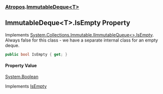 ### [Atropos](Atropos.md 'Atropos').[ImmutableDeque&lt;T&gt;](ImmutableDeque_T_.md 'Atropos.ImmutableDeque&lt;T&gt;')
## ImmutableDeque&lt;T&gt;.IsEmpty Property
Implements [System.Collections.Immutable.IImmutableQueue&lt;&gt;.IsEmpty](https://docs.microsoft.com/en-us/dotnet/api/System.Collections.Immutable.IImmutableQueue-1.IsEmpty 'System.Collections.Immutable.IImmutableQueue`1.IsEmpty'). Always false for this class - we have a separate internal class for an empty deque.  
```csharp
public bool IsEmpty { get; }
```
#### Property Value
[System.Boolean](https://docs.microsoft.com/en-us/dotnet/api/System.Boolean 'System.Boolean')

Implements [IsEmpty](https://docs.microsoft.com/en-us/dotnet/api/System.Collections.Immutable.IImmutableQueue-1.IsEmpty 'System.Collections.Immutable.IImmutableQueue`1.IsEmpty')  
